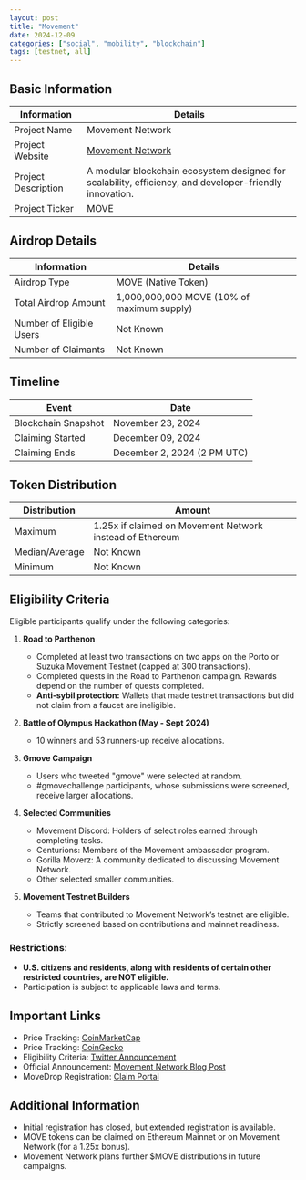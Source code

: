 ```yaml
---
layout: post
title: "Movement"
date: 2024-12-09
categories: ["social", "mobility", "blockchain"]
tags: [testnet, all]
---
```


## Basic Information

| Information         | Details                                                                                                 |
| ------------------- | ------------------------------------------------------------------------------------------------------- |
| Project Name        | Movement Network                                                                                        |
| Project Website     | [Movement Network](https://www.movementnetwork.xyz)                                                     |
| Project Description | A modular blockchain ecosystem designed for scalability, efficiency, and developer-friendly innovation. |
| Project Ticker      | MOVE                                                                                                    |

## Airdrop Details

| Information              | Details                                    |
| ------------------------ | ------------------------------------------ |
| Airdrop Type             | MOVE (Native Token)                        |
| Total Airdrop Amount     | 1,000,000,000 MOVE (10% of maximum supply) |
| Number of Eligible Users | Not Known                                  |
| Number of Claimants      | Not Known                                  |

## Timeline

| Event               | Date                        |
| ------------------- | --------------------------- |
| Blockchain Snapshot | November 23, 2024           |
| Claiming Started    | December 09, 2024           |
| Claiming Ends       | December 2, 2024 (2 PM UTC) |

## Token Distribution

| Distribution   | Amount                                                   |
| -------------- | -------------------------------------------------------- |
| Maximum        | 1.25x if claimed on Movement Network instead of Ethereum |
| Median/Average | Not Known                                                |
| Minimum        | Not Known                                                |

## Eligibility Criteria

Eligible participants qualify under the following categories:

1. **Road to Parthenon**

   - Completed at least two transactions on two apps on the Porto or Suzuka Movement Testnet (capped at 300 transactions).
   - Completed quests in the Road to Parthenon campaign. Rewards depend on the number of quests completed.
   - **Anti-sybil protection:** Wallets that made testnet transactions but did not claim from a faucet are ineligible.

2. **Battle of Olympus Hackathon (May - Sept 2024)**

   - 10 winners and 53 runners-up receive allocations.

3. **Gmove Campaign**

   - Users who tweeted "gmove" were selected at random.
   - #gmovechallenge participants, whose submissions were screened, receive larger allocations.

4. **Selected Communities**

   - Movement Discord: Holders of select roles earned through completing tasks.
   - Centurions: Members of the Movement ambassador program.
   - Gorilla Moverz: A community dedicated to discussing Movement Network.
   - Other selected smaller communities.

5. **Movement Testnet Builders**
   - Teams that contributed to Movement Network’s testnet are eligible.
   - Strictly screened based on contributions and mainnet readiness.

### Restrictions:

- **U.S. citizens and residents, along with residents of certain other restricted countries, are NOT eligible.**
- Participation is subject to applicable laws and terms.

## Important Links

- Price Tracking: [CoinMarketCap](https://coinmarketcap.com/currencies/movement)
- Price Tracking: [CoinGecko](https://www.coingecko.com/en/coins/movement)
- Eligibility Criteria: [Twitter Announcement](https://x.com/movementfdn/status/1861472760138211786)
- Official Announcement: [Movement Network Blog Post](https://www.movementnetwork.xyz/article/movement-network-foundation-movedrop-move-token)
- MoveDrop Registration: [Claim Portal](https://www.movementnetwork.xyz)

## Additional Information

- Initial registration has closed, but extended registration is available.
- MOVE tokens can be claimed on Ethereum Mainnet or on Movement Network (for a 1.25x bonus).
- Movement Network plans further $MOVE distributions in future campaigns.
